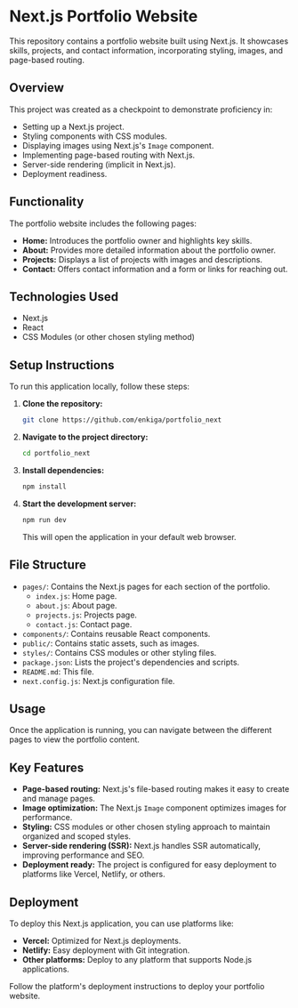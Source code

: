 # Next.js Portfolio Website

This repository contains a portfolio website built using Next.js. It showcases skills, projects, and contact information, incorporating styling, images, and page-based routing.

## Overview

This project was created as a checkpoint to demonstrate proficiency in:

* Setting up a Next.js project.
* Styling components with CSS modules.
* Displaying images using Next.js's `Image` component.
* Implementing page-based routing with Next.js.
* Server-side rendering (implicit in Next.js).
* Deployment readiness.

## Functionality

The portfolio website includes the following pages:

* **Home:** Introduces the portfolio owner and highlights key skills.
* **About:** Provides more detailed information about the portfolio owner.
* **Projects:** Displays a list of projects with images and descriptions.
* **Contact:** Offers contact information and a form or links for reaching out.

## Technologies Used

* Next.js
* React
* CSS Modules (or other chosen styling method)

## Setup Instructions

To run this application locally, follow these steps:

1. **Clone the repository:**

    ```bash
    git clone https://github.com/enkiga/portfolio_next
    ```

2. **Navigate to the project directory:**

    ```bash
    cd portfolio_next
    ```

3. **Install dependencies:**

    ```bash
    npm install
    ```

4. **Start the development server:**

    ```bash
    npm run dev
    ```

    This will open the application in your default web browser.

## File Structure

* `pages/`: Contains the Next.js pages for each section of the portfolio.
  * ```index.js```: Home page.
  * ```about.js```: About page.
  * ```projects.js```: Projects page.
  * ```contact.js```: Contact page.
* `components/`: Contains reusable React components.
* `public/`: Contains static assets, such as images.
* `styles/`: Contains CSS modules or other styling files.
* `package.json`: Lists the project's dependencies and scripts.
* `README.md`: This file.
* `next.config.js`: Next.js configuration file.

## Usage

Once the application is running, you can navigate between the different pages to view the portfolio content.

## Key Features

* **Page-based routing:** Next.js's file-based routing makes it easy to create and manage pages.
* **Image optimization:** The Next.js `Image` component optimizes images for performance.
* **Styling:** CSS modules or other chosen styling approach to maintain organized and scoped styles.
* **Server-side rendering (SSR):** Next.js handles SSR automatically, improving performance and SEO.
* **Deployment ready:** The project is configured for easy deployment to platforms like Vercel, Netlify, or others.

## Deployment

To deploy this Next.js application, you can use platforms like:

* **Vercel:** Optimized for Next.js deployments.
* **Netlify:** Easy deployment with Git integration.
* **Other platforms:** Deploy to any platform that supports Node.js applications.

Follow the platform's deployment instructions to deploy your portfolio website.
